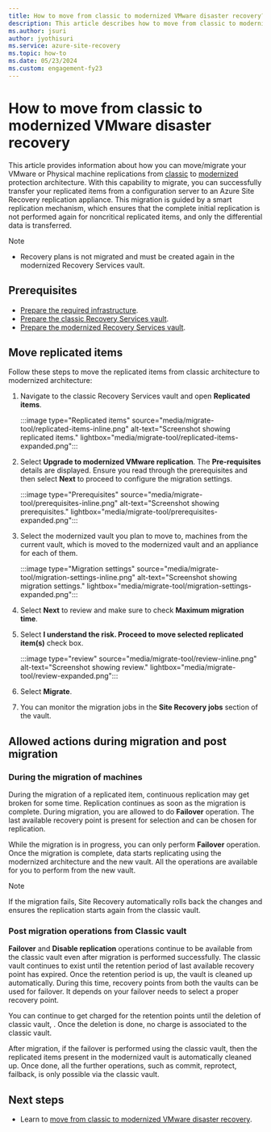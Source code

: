 ```yaml
---
title: How to move from classic to modernized VMware disaster recovery?
description: This article describes how to move from classic to modernized VMware disaster recovery.
ms.author: jsuri
author: jyothisuri
ms.service: azure-site-recovery
ms.topic: how-to
ms.date: 05/23/2024
ms.custom: engagement-fy23
---
```


# How to move from classic to modernized VMware disaster recovery  

This article provides information about how you can move/migrate your VMware or Physical machine replications from [classic](./vmware-azure-architecture.md) to [modernized](./vmware-azure-architecture-modernized.md) protection architecture. With this capability to migrate, you can successfully transfer your replicated items from a configuration server to an Azure Site Recovery replication appliance. This migration is guided by a smart replication mechanism, which ensures that the complete initial replication is not performed again for noncritical replicated items, and only the differential data is transferred. 

> [!NOTE]
> - Recovery plans is not migrated and must be created again in the modernized Recovery Services vault.   

## Prerequisites  

- [Prepare the required infrastructure](move-from-classic-to-modernized-vmware-disaster-recovery.md#prepare-the-infrastructure).
- [Prepare the classic Recovery Services vault](move-from-classic-to-modernized-vmware-disaster-recovery.md#prepare-classic-recovery-services-vault).
- [Prepare the modernized Recovery Services vault](move-from-classic-to-modernized-vmware-disaster-recovery.md#prepare-modernized-recovery-services-vault).

## Move replicated items  

Follow these steps to move the replicated items from classic architecture to modernized architecture: 

1. Navigate to the classic Recovery Services vault and open **Replicated items**.

   :::image type="Replicated items" source="media/migrate-tool/replicated-items-inline.png" alt-text="Screenshot showing replicated items." lightbox="media/migrate-tool/replicated-items-expanded.png":::

2. Select **Upgrade to modernized VMware replication**. The **Pre-requisites** details are displayed. Ensure you read through the prerequisites and then select **Next** to proceed to configure the migration settings.

    :::image type="Prerequisites" source="media/migrate-tool/prerequisites-inline.png" alt-text="Screenshot showing prerequisites." lightbox="media/migrate-tool/prerequisites-expanded.png":::

3. Select the modernized vault you plan to move to, machines from the current vault, which is moved to the modernized vault and an appliance for each of them.

   :::image type="Migration settings" source="media/migrate-tool/migration-settings-inline.png" alt-text="Screenshot showing migration settings." lightbox="media/migrate-tool/migration-settings-expanded.png":::

4. Select **Next** to review and make sure to check **Maximum migration time**.

5. Select **I understand the risk. Proceed to move selected replicated item(s)** check box.  

   :::image type="review" source="media/migrate-tool/review-inline.png" alt-text="Screenshot showing review." lightbox="media/migrate-tool/review-expanded.png":::
  
6. Select **Migrate**.

7. You can monitor the migration jobs in the **Site Recovery jobs** section of the vault.  

## Allowed actions during migration and post migration  

### During the migration of machines   

During the migration of a replicated item, continuous replication may get broken for some time. Replication continues as soon as the migration is complete. During migration, you are allowed to do **Failover** operation. The last available recovery point is present for selection and can be chosen for replication.   

While the migration is in progress, you can only perform **Failover** operation. Once the migration is complete, data starts replicating using the modernized architecture and the new vault. All the operations are available for you to perform from the new vault.   

> [!NOTE]
> If the migration fails, Site Recovery automatically rolls back the changes and ensures the replication starts again from the classic vault.   

### Post migration operations from Classic vault  

**Failover** and **Disable replication** operations continue to be available from the classic vault even after migration is performed successfully. The classic vault continues to exist until the retention period of last available recovery point has expired. Once the retention period is up, the vault is cleaned up automatically. During this time, recovery points from both the vaults can be used for failover. It depends on your failover needs to select a proper recovery point.  

You can continue to get charged for the retention points until the deletion of classic vault, . Once the deletion is done, no charge is associated to the classic vault.  

After migration, if the failover is performed using the classic vault, then the replicated items present in the modernized vault is automatically cleaned up. Once done, all the further operations, such as commit, reprotect, failback, is only possible via the classic vault.   

## Next steps

-  Learn to [move from classic to modernized VMware disaster recovery](move-from-classic-to-modernized-vmware-disaster-recovery.md).